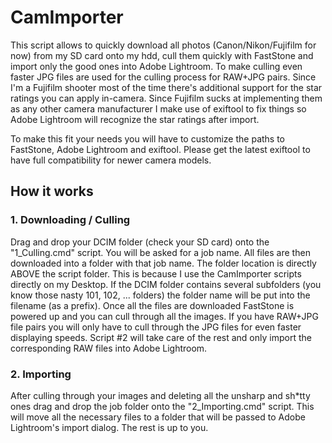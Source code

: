 # CamImporter

This script allows to quickly download all photos (Canon/Nikon/Fujifilm for now) from my SD card onto my hdd, cull them quickly with FastStone and import only the good ones into Adobe Lightroom. To make culling even faster JPG files are used for the culling process for RAW+JPG pairs. Since I'm a Fujifilm shooter most of the time there's additional support for the star ratings you can apply in-camera. Since Fujifilm sucks at implementing them as any other camera manufacturer I make use of exiftool to fix things so Adobe Lightroom will recognize the star ratings after import.

To make this fit your needs you will have to customize the paths to FastStone, Adobe Lightroom and exiftool. Please get the latest exiftool to have full compatibility for newer camera models.

## How it works

### 1. Downloading / Culling
Drag and drop your DCIM folder (check your SD card) onto the "1_Culling.cmd" script. You will be asked for a job name. All files are then downloaded into a folder with that job name. The folder location is directly ABOVE the script folder. This is because I use the CamImporter scripts directly on my Desktop. If the DCIM folder contains several subfolders (you know those nasty 101, 102, ... folders) the folder name will be put into the filename (as a prefix). Once all the files are downloaded FastStone is powered up and you can cull through all the images. If you have RAW+JPG file pairs you will only have to cull through the JPG files for even faster displaying speeds. Script #2 will take care of the rest and only import the corresponding RAW files into Adobe Lightroom.

### 2. Importing
After culling through your images and deleting all the unsharp and sh*tty ones drag and drop the job folder onto the "2_Importing.cmd" script. This will move all the necessary files to a folder that will be passed to Adobe Lightroom's import dialog. The rest is up to you.
